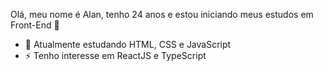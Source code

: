Olá, meu nome é Alan, tenho 24 anos e estou iniciando meus estudos em Front-End 👋

- 🔭 Atualmente estudando HTML, CSS e JavaScript
- ⚡ Tenho interesse em ReactJS e TypeScript

